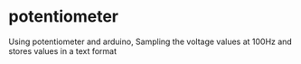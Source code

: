 # potentiometer
Using potentiometer and arduino, Sampling the voltage values at 100Hz and stores values in a text format 
